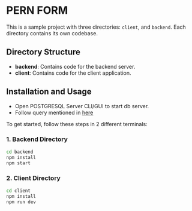 # PERN FORM

This is a sample project with three directories: `client`, and `backend`. Each directory contains its own codebase.

## Directory Structure

- **backend**: Contains code for the backend server.
- **client**: Contains code for the client application.

## Installation and Usage
- Open POSTGRESQL Server CLI/GUI to start db server.
- Follow query mentioned in [here](./backend/database.sql)

To get started, follow these steps in 2 different terminals:

### 1. Backend Directory

```bash
cd backend
npm install
npm start
```


### 2. Client Directory 
```bash
cd client
npm install
npm run dev
```